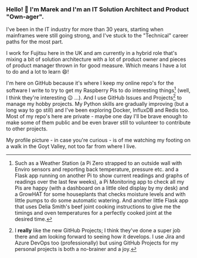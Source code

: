 ### Hello! 👋  I'm Marek and I'm an IT Solution Architect and Product "Own-ager".

I've been in the IT industry for more than 30 years, starting when mainframes were still going strong, and I've stuck to the "Technical" career paths for the most part.

I work for Fujitsu here in the UK and am currently in a hybrid role that's mixing a bit of solution architecture with a lot of product owner and pieces of product manager thrown in for good measure. Which means I have a lot to do and a lot to learn :smile:!

I'm here on GitHub because it's where I keep my online repo's for the software I write to try to get my Raspberry Pis to do interesting things[^1] (well, I think they're interesting :wink: ...). And I use GitHub Issues and Projects[^2] to manage my hobby projects. My Python skills are gradually improving (but a long way to go still) and I've been exploring Docker, InfluxDB and Redis too. Most of my repo's here are private - maybe one day I'll be brave enough to make some of them public and be even braver still to volunteer to contribute to other projects.

My profile picture - in case you're curious - is of me watching my footing on a walk in the Goyt Valley, not too far from where I live.

[^1]: Such as a Weather Station (a Pi Zero strapped to an outside wall with Enviro sensors and reporting back temperature, pressure etc. and a Flask app running on another Pi to show current readings and graphs of readings over the last few weeks), a Pi Monitoring app to check all my Pis are happy (with a dashboard on a little oled display by my desk) and a GrowHAT for some houseplants that checks moisture levels and with little pumps to do some automatic watering. And another little Flask app that uses Delia Smith's beef joint cooking instructions to give me the timings and oven temperatures for a perfectly cooked joint at the desired time.

[^2]: I **really** like the new GitHub Projects; I think they've done a super job there and am looking forward to seeing how it develops. I use Jira and Azure DevOps too (professionally) but using GitHub Projects for my personal projects is both a no-brainer and a joy.


<!--
**marekwolski/marekwolski** is a ✨ _special_ ✨ repository because its `README.md` (this file) appears on your GitHub profile.

Here are some ideas to get you started:

- 🔭 I’m currently working on ...
- 🌱 I’m currently learning ...
- 👯 I’m looking to collaborate on ...
- 🤔 I’m looking for help with ...
- 💬 Ask me about ...
- 📫 How to reach me: ...
- 😄 Pronouns: ...
- ⚡ Fun fact: ...
-->
